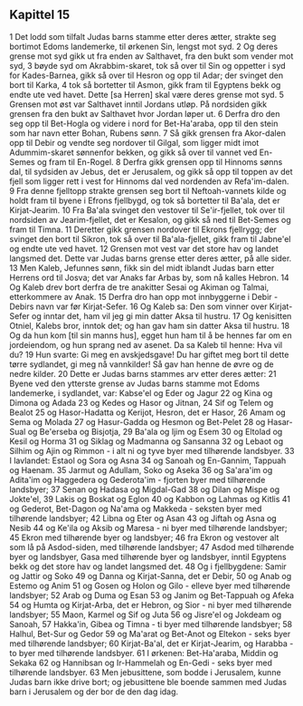 ## Kapittel 15

1 Det lodd som tilfalt Judas barns stamme etter deres ætter, strakte seg bortimot Edoms landemerke, til ørkenen Sin, lengst mot syd.
2 Og deres grense mot syd gikk ut fra enden av Salthavet, fra den bukt som vender mot syd,
3 bøyde syd om Akrabbim-skaret, tok så over til Sin og oppetter i syd for Kades-Barnea, gikk så over til Hesron og opp til Adar; der svinget den bort til Karka,
4 tok så bortetter til Asmon, gikk fram til Egyptens bekk og endte ute ved havet. Dette [sa Herren] skal være deres grense mot syd.
5 Grensen mot øst var Salthavet inntil Jordans utløp. På nordsiden gikk grensen fra den bukt av Salthavet hvor Jordan løper ut.
6 Derfra dro den seg opp til Bet-Hogla og videre i nord for Bet-Ha'araba, opp til den stein som har navn etter Bohan, Rubens sønn.
7 Så gikk grensen fra Akor-dalen opp til Debir og vendte seg nordover til Gilgal, som ligger midt imot Adummim-skaret sønnenfor bekken, og gikk så over til vannet ved En-Semes og fram til En-Rogel.
8 Derfra gikk grensen opp til Hinnoms sønns dal, til sydsiden av Jebus, det er Jerusalem, og gikk så opp til toppen av det fjell som ligger rett i vest for Hinnoms dal ved nordenden av Refa'im-dalen.
9 Fra denne fjelltopp strakte grensen seg bort til Neftoah-vannets kilde og holdt fram til byene i Efrons fjellbygd, og tok så bortetter til Ba'ala, det er Kirjat-Jearim.
10 Fra Ba'ala svinget den vestover til Se'ir-fjellet, tok over til nordsiden av Jearim-fjellet, det er Kesalon, og gikk så ned til Bet-Semes og fram til Timna.
11 Deretter gikk grensen nordover til Ekrons fjellrygg; der svinget den bort til Sikron, tok så over til Ba'ala-fjellet, gikk fram til Jabne'el og endte ute ved havet.
12 Grensen mot vest var det store hav og landet langsmed det. Dette var Judas barns grense etter deres ætter, på alle sider.
13 Men Kaleb, Jefunnes sønn, fikk sin del midt iblandt Judas barn etter Herrens ord til Josva; det var Anaks far Arbas by, som nå kalles Hebron.
14 Og Kaleb drev bort derfra de tre anakitter Sesai og Akiman og Talmai, etterkommere av Anak.
15 Derfra dro han opp mot innbyggerne i Debir - Debirs navn var før Kirjat-Sefer.
16 Og Kaleb sa: Den som vinner over Kirjat-Sefer og inntar det, ham vil jeg gi min datter Aksa til hustru.
17 Og kenisitten Otniel, Kalebs bror, inntok det; og han gav ham sin datter Aksa til hustru.
18 Og da hun kom [til sin manns hus], egget hun ham til å be hennes far om en jordeiendom, og hun sprang ned av asenet. Da sa Kaleb til henne: Hva vil du?
19 Hun svarte: Gi meg en avskjedsgave! Du har giftet meg bort til dette tørre sydlandet, gi meg nå vannkilder! Så gav han henne de øvre og de nedre kilder.
20 Dette er Judas barns stammes arv etter deres ætter:
21 Byene ved den ytterste grense av Judas barns stamme mot Edoms landemerke, i sydlandet, var: Kabse'el og Eder og Jagur
22 og Kina og Dimona og Adada
23 og Kedes og Hasor og Jitnan,
24 Sif og Telem og Bealot
25 og Hasor-Hadatta og Kerijot, Hesron, det er Hasor,
26 Amam og Sema og Molada
27 og Hasur-Gadda og Hesmon og Bet-Pelet
28 og Hasar-Sual og Be'erseba og Bisjotja,
29 Ba'ala og Ijim og Esem
30 og Eltolad og Kesil og Horma
31 og Siklag og Madmanna og Sansanna
32 og Lebaot og Silhim og Ajin og Rimmon - i alt ni og tyve byer med tilhørende landsbyer.
33 I lavlandet: Estaol og Sora og Asna
34 og Sanoah og En-Gannim, Tappuah og Haenam.
35 Jarmut og Adullam, Soko og Aseka
36 og Sa'ara'im og Adita'im og Haggedera og Gederota'im - fjorten byer med tilhørende landsbyer;
37 Senan og Hadasa og Migdal-Gad
38 og Dilan og Mispe og Jokte'el,
39 Lakis og Boskat og Eglon
40 og Kabbon og Lahmas og Kitlis
41 og Gederot, Bet-Dagon og Na'ama og Makkeda - seksten byer med tilhørende landsbyer;
42 Libna og Eter og Asan
43 og Jiftah og Asna og Nesib
44 og Ke'ila og Aksib og Maresa - ni byer med tilhørende landsbyer;
45 Ekron med tilhørende byer og landsbyer;
46 fra Ekron og vestover alt som lå på Asdod-siden, med tilhørende landsbyer;
47 Asdod med tilhørende byer og landsbyer, Gasa med tilhørende byer og landsbyer, inntil Egyptens bekk og det store hav og landet langsmed det.
48 Og i fjellbygdene: Samir og Jattir og Soko
49 og Danna og Kirjat-Sanna, det er Debir,
50 og Anab og Estemo og Anim
51 og Gosen og Holon og Gilo - elleve byer med tilhørende landsbyer;
52 Arab og Duma og Esan
53 og Janim og Bet-Tappuah og Afeka
54 og Humta og Kirjat-Arba, det er Hebron, og Sior - ni byer med tilhørende landsbyer;
55 Maon, Karmel og Sif og Juta
56 og Jisre'el og Jokdeam og Sanoah,
57 Hakka'in, Gibea og Timna - ti byer med tilhørende landsbyer;
58 Halhul, Bet-Sur og Gedor
59 og Ma'arat og Bet-Anot og Eltekon - seks byer med tilhørende landsbyer;
60 Kirjat-Ba'al, det er Kirjat-Jearim, og Harabba - to byer med tilhørende landsbyer.
61 I ørkenen: Bet-Ha'araba, Middin og Sekaka
62 og Hannibsan og Ir-Hammelah og En-Gedi - seks byer med tilhørende landsbyer.
63 Men jebusittene, som bodde i Jerusalem, kunne Judas barn ikke drive bort; og jebusittene ble boende sammen med Judas barn i Jerusalem og der bor de den dag idag.
